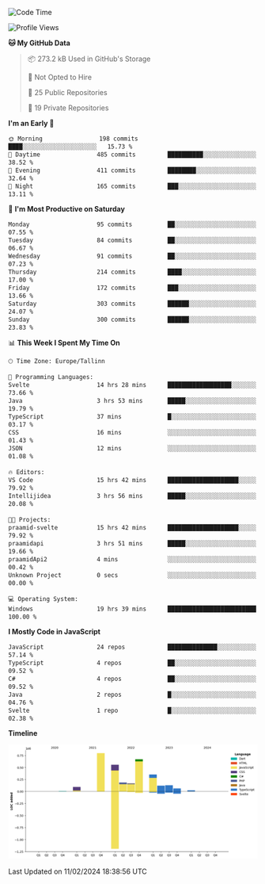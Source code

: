 <!--START_SECTION:waka-->
![Code Time](http://img.shields.io/badge/Code%20Time-632%20hrs%2019%20mins-blue)

![Profile Views](http://img.shields.io/badge/Profile%20Views-0-blue)

**🐱 My GitHub Data** 

> 📦 273.2 kB Used in GitHub's Storage 
 > 
> 🚫 Not Opted to Hire
 > 
> 📜 25 Public Repositories 
 > 
> 🔑 19 Private Repositories 
 > 
**I'm an Early 🐤** 

```text
🌞 Morning                198 commits         ████░░░░░░░░░░░░░░░░░░░░░   15.73 % 
🌆 Daytime                485 commits         ██████████░░░░░░░░░░░░░░░   38.52 % 
🌃 Evening                411 commits         ████████░░░░░░░░░░░░░░░░░   32.64 % 
🌙 Night                  165 commits         ███░░░░░░░░░░░░░░░░░░░░░░   13.11 % 
```
📅 **I'm Most Productive on Saturday** 

```text
Monday                   95 commits          ██░░░░░░░░░░░░░░░░░░░░░░░   07.55 % 
Tuesday                  84 commits          ██░░░░░░░░░░░░░░░░░░░░░░░   06.67 % 
Wednesday                91 commits          ██░░░░░░░░░░░░░░░░░░░░░░░   07.23 % 
Thursday                 214 commits         ████░░░░░░░░░░░░░░░░░░░░░   17.00 % 
Friday                   172 commits         ███░░░░░░░░░░░░░░░░░░░░░░   13.66 % 
Saturday                 303 commits         ██████░░░░░░░░░░░░░░░░░░░   24.07 % 
Sunday                   300 commits         ██████░░░░░░░░░░░░░░░░░░░   23.83 % 
```


📊 **This Week I Spent My Time On** 

```text
🕑︎ Time Zone: Europe/Tallinn

💬 Programming Languages: 
Svelte                   14 hrs 28 mins      ██████████████████░░░░░░░   73.66 % 
Java                     3 hrs 53 mins       █████░░░░░░░░░░░░░░░░░░░░   19.79 % 
TypeScript               37 mins             █░░░░░░░░░░░░░░░░░░░░░░░░   03.17 % 
CSS                      16 mins             ░░░░░░░░░░░░░░░░░░░░░░░░░   01.43 % 
JSON                     12 mins             ░░░░░░░░░░░░░░░░░░░░░░░░░   01.08 % 

🔥 Editors: 
VS Code                  15 hrs 42 mins      ████████████████████░░░░░   79.92 % 
Intellijidea             3 hrs 56 mins       █████░░░░░░░░░░░░░░░░░░░░   20.08 % 

🐱‍💻 Projects: 
praamid-svelte           15 hrs 42 mins      ████████████████████░░░░░   79.92 % 
praamidapi               3 hrs 51 mins       █████░░░░░░░░░░░░░░░░░░░░   19.66 % 
praamidApi2              4 mins              ░░░░░░░░░░░░░░░░░░░░░░░░░   00.42 % 
Unknown Project          0 secs              ░░░░░░░░░░░░░░░░░░░░░░░░░   00.00 % 

💻 Operating System: 
Windows                  19 hrs 39 mins      █████████████████████████   100.00 % 
```

**I Mostly Code in JavaScript** 

```text
JavaScript               24 repos            ██████████████░░░░░░░░░░░   57.14 % 
TypeScript               4 repos             ██░░░░░░░░░░░░░░░░░░░░░░░   09.52 % 
C#                       4 repos             ██░░░░░░░░░░░░░░░░░░░░░░░   09.52 % 
Java                     2 repos             █░░░░░░░░░░░░░░░░░░░░░░░░   04.76 % 
Svelte                   1 repo              █░░░░░░░░░░░░░░░░░░░░░░░░   02.38 % 
```



**Timeline**

![Lines of Code chart](https://raw.githubusercontent.com/Piilu/Piilu/main/assets/bar_graph.png)


 Last Updated on 11/02/2024 18:38:56 UTC
<!--END_SECTION:waka-->
